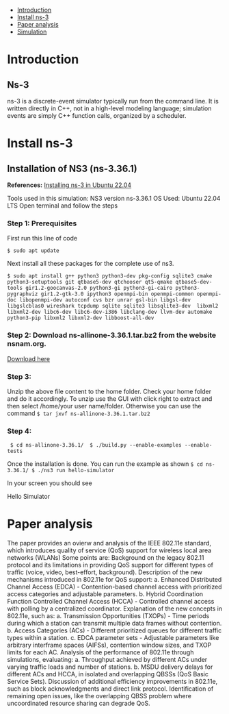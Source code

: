 - [Introduction](#Introduction)
- [Install ns-3](#Install-ns-3)
- [Paper analysis](#Paper-analysis)
- [Simulation](#Simulation)


# Introduction
## Ns-3
ns-3 is a discrete-event simulator typically run from the command line. It is written directly in C++, not in a high-level modeling language; simulation events are simply C++ function calls, organized by a scheduler.
# Install ns-3
## Installation of NS3 (ns-3.36.1)
**References:** [Installing ns-3 in Ubuntu 22.04](https://www.nsnam.com/2022/06/ns3-installation-in-ubuntu-2204.html)

Tools used in this simulation:
NS3 version ns-3.36.1 
OS Used: Ubuntu 22.04 LTS
Open terminal and follow the steps

### Step 1: Prerequisites

First run this line of code

``$ sudo apt update``

Next install all these packages for the complete use of ns3.

``$ sudo apt install g++ python3 python3-dev pkg-config sqlite3 cmake python3-setuptools git qtbase5-dev qtchooser qt5-qmake qtbase5-dev-tools gir1.2-goocanvas-2.0 python3-gi python3-gi-cairo python3-pygraphviz gir1.2-gtk-3.0 ipython3 openmpi-bin openmpi-common openmpi-doc libopenmpi-dev autoconf cvs bzr unrar gsl-bin libgsl-dev libgslcblas0 wireshark tcpdump sqlite sqlite3 libsqlite3-dev  libxml2 libxml2-dev libc6-dev libc6-dev-i386 libclang-dev llvm-dev automake python3-pip libxml2 libxml2-dev libboost-all-dev``

### Step 2: Download ns-allinone-3.36.1.tar.bz2 from the website nsnam.org. 
[Download here](https://www.nsnam.org/releases/ns-allinone-3.36.1.tar.bz2)
### Step 3:
Unzip the above file content to the home folder. Check your home folder and do it accordingly. 
To unzip use the GUI with click right to extract and then select /home/your user name/folder. 
Otherwise you can use the command
`` $ tar jxvf ns-allinone-3.36.1.tar.bz2 ``
### Step 4: 
`` $ cd ns-allinone-3.36.1/ 
$ ./build.py --enable-examples --enable-tests``

Once the installation is done. You can run the example as shown
``$ cd ns-3.36.1/
$ ./ns3 run hello-simulator``

In your screen you should see

Hello Simulator

# Paper analysis

The paper provides an ovierw and analysis of the IEEE 802.11e standard, which introduces quality of service (QoS) support for wireless local area networks (WLANs)
Some points are:
Background on the legacy 802.11 protocol and its limitations in providing QoS support for different types of traffic (voice, video, best-effort, background).
Description of the new mechanisms introduced in 802.11e for QoS support: a. Enhanced Distributed Channel Access (EDCA) - Contention-based channel access with prioritized access categories and adjustable parameters. b. Hybrid Coordination Function Controlled Channel Access (HCCA) - Controlled channel access with polling by a centralized coordinator.
Explanation of the new concepts in 802.11e, such as: a. Transmission Opportunities (TXOPs) - Time periods during which a station can transmit multiple data frames without contention. b. Access Categories (ACs) - Different prioritized queues for different traffic types within a station. c. EDCA parameter sets - Adjustable parameters like arbitrary interframe spaces (AIFSs), contention window sizes, and TXOP limits for each AC.
Analysis of the performance of 802.11e through simulations, evaluating: a. Throughput achieved by different ACs under varying traffic loads and number of stations. b. MSDU delivery delays for different ACs and HCCA, in isolated and overlapping QBSSs (QoS Basic Service Sets).
Discussion of additional efficiency improvements in 802.11e, such as block acknowledgments and direct link protocol.
Identification of remaining open issues, like the overlapping QBSS problem where uncoordinated resource sharing can degrade QoS.
